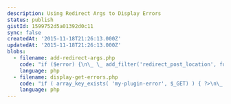 ```yaml
---
description: Using Redirect Args to Display Errors
status: publish
gistId: 1599752d5a01392d0c11
sync: false
createdAt: '2015-11-18T21:26:13.000Z'
updatedAt: '2015-11-18T21:26:13.000Z'
blobs:
  - filename: add-redirect-args.php
    code: "if ($error) {\n\_ \_ add_filter('redirect_post_location', function( $location ) use ( $error ) {\n\_ \_ \_ \_ return add_query_arg( 'my-plugin-error', $error->get_error_code(), $location );\n\_ \_ });\n}"
    language: php
  - filename: display-get-errors.php
    code: "if ( array_key_exists( 'my-plugin-error', $_GET) ) { ?>\n\_ \_ <div class=\"error\">\n\_ \_ \_ \_ <p>\n\_ \_ \_ \_ \_ \_ <?php\n    \_ \_ \_ \_ \_ \_ switch($_GET['my-plugin-error']) {\n    \_ \_ \_ \_ \_ \_ \_ \_ case 'an_error_code':\n    \_ \_ \_ \_ \_ \_ \_ \_ \_ \_ echo 'The post failed to save because problems.';\n    \_ \_ \_ \_ \_ \_ \_ \_ \_ \_ break;\n    \_ \_ \_ \_ \_ \_ \_ \_ case 'another_error_code':\n    \_ \_ \_ \_ \_ \_ \_ \_ \_ \_ echo 'The post failed to save because reasons.';\n    \_ \_ \_ \_ \_ \_ \_ \_ \_ \_ break;\n    \_ \_ \_ \_ \_ \_ \_ \_ default:\n    \_ \_ \_ \_ \_ \_ \_ \_ \_ \_ echo 'An error ocurred when saving the post.';\n    \_ \_ \_ \_ \_ \_ \_ \_ \_ \_ break;\n    \_ \_ \_ \_ \_ \_ }\n\_ \_ \_ \_ \_ \_ ?>\n\_ \_ \_ \_ </p>\n\_ \_ </div><?php\n}"
    language: php
---
```


